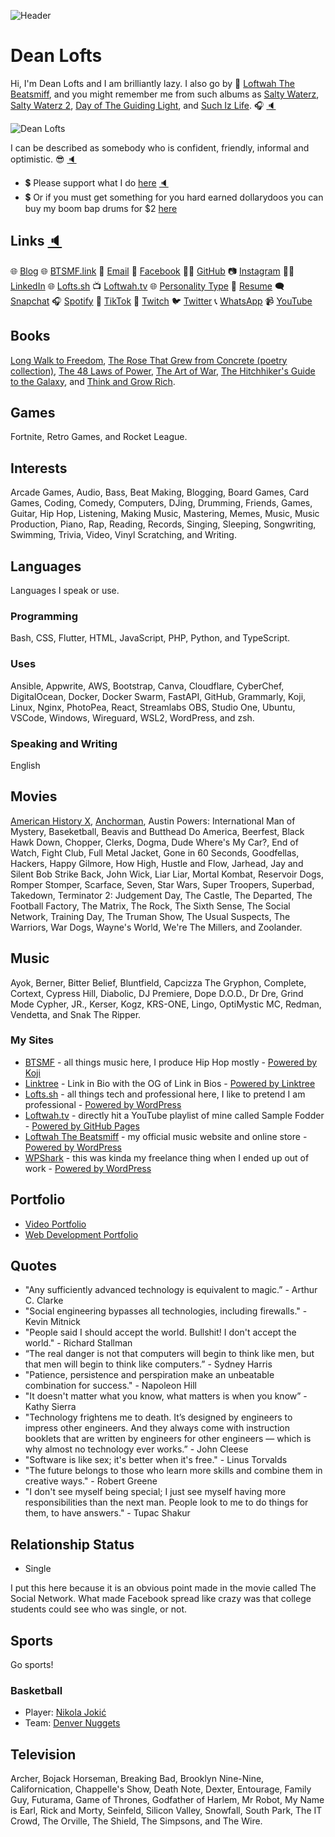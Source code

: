 ![Header](https://camo.githubusercontent.com/fb96a2f10b0d368a3548592129992acbaa560f79b6380fe1e7ae98c1a4a5562a/68747470733a2f2f7062732e7477696d672e636f6d2f70726f66696c655f62616e6e6572732f313139323039313138352f313633383932323333302f3135303078353030 "Profile Header")

# Dean Lofts

Hi, I'm Dean Lofts and I am brilliantly lazy. I also go by 🎹 [Loftwah The Beatsmiff](https://btsmf.link), and you might remember me from such albums as [Salty Waterz](https://open.spotify.com/album/59eTGkXJYUK6m481rwSES9?si=ANSXBbAWRPSlYqa8ZwnTlw), [Salty Waterz 2](https://open.spotify.com/album/2xhntWeTyDDuk6JVHNsdMK?si=isIwbhPtSbuG51Q5v5EUvw), [Day of The Guiding Light](https://open.spotify.com/album/6IfVVM4fdQZ80OjwMZ1PFN?si=9J-hJyFpT7OaUig17bsUQw), and [Such Iz Life](https://open.spotify.com/album/604EhrF7i400uQmOdhvoge?si=bZYmzg3ASoGDSJj_yzU-iQ). 🎧 [🔈](https://lofts.sh/wp-content/uploads/2021/12/Hi-Im-Dean-Lofts-and-I-am-brilliantly-lazy-I-also-go-by-Loftwah-The-Beatsmiff-and-you-might.mp3)

![Dean Lofts](https://beatsmiff.com/wp-content/uploads/2021/07/19922556.png "Dean Lofts")

I can be described as somebody who is confident, friendly, informal and optimistic. 😎 [🔈](https://lofts.sh/wp-content/uploads/2021/12/I-can-be-described-as-somebody-who-is-confident-friendly-informal-and-optimistic.mp3)

- 💲 Please support what I do [here](https://www.paypal.com/paypalme/loftwah/) [🔈](https://lofts.sh/wp-content/uploads/2021/12/Please-support-what-I-do-here.mp3)
- 💲 Or if you must get something for you hard earned dollarydoos you can buy my boom bap drums for $2 [here](https://withkoji.com/~Beatsmiff/3jas)

## Links [🔈](https://lofts.sh/wp-content/uploads/2021/12/My-links-include-my-blog-my-music-website-called-beatsmiff-dot-link-my-email-address-my.mp3)

🌐 [Blog](https://blog.beatsmiff.com/) 🌐 [BTSMF.link](https://btsmf.link) 📧 [Email](mailto://dean@deanlofts.xyz/) 🤗 [Facebook](https://www.facebook.com/loftwah/) 👨‍💻 [GitHub](https://github.com/loftwah/) 📷 [Instagram](https://instagram.com/loftwah/) 👨‍💼 [LinkedIn](https://linkedin.com/in/deanlofts/) 🌐 [Lofts.sh](https://lofts.sh) 📺 [Loftwah.tv](https://loftwah.tv) 🌐 [Personality Type](https://www.16personalities.com/istp-personality) 📓 [Resume](https://lofts.sh/resume/) 🗨 [Snapchat](https://snapchat.com/add/beatsmiff) 🎧 [Spotify](https://open.spotify.com/user/1230952597?si=aa83abc2ee9b4615) 🕺 [TikTok](https://tiktok.com/@beatsmiff) 🎥 [Twitch](https://twitch.com/beatsmiff) 🐦 [Twitter](https://twitter.com/loftwah) 📞 [WhatsApp](https://wa.me/+61423837782) 📹 [YouTube](https://www.youtube.com/loftwahthebeatsmiff)

## Books

[Long Walk to Freedom](https://en.wikipedia.org/wiki/Long_Walk_to_Freedom), [The Rose That Grew from Concrete (poetry collection)](https://en.wikipedia.org/wiki/The_Rose_That_Grew_from_Concrete_(poetry_collection)), [The 48 Laws of Power](https://en.wikipedia.org/wiki/The_48_Laws_of_Power), [The Art of War](https://en.wikipedia.org/wiki/The_Art_of_War), [The Hitchhiker's Guide to the Galaxy](https://en.wikipedia.org/wiki/The_Hitchhiker%27s_Guide_to_the_Galaxy), and [Think and Grow Rich](https://en.wikipedia.org/wiki/Think_and_Grow_Rich).

## Games

Fortnite, Retro Games, and Rocket League.

## Interests

Arcade Games, Audio, Bass, Beat Making, Blogging, Board Games, Card Games, Coding, Comedy, Computers, DJing, Drumming, Friends, Games,  Guitar, Hip Hop, Listening, Making Music, Mastering, Memes, Music, Music Production, Piano, Rap, Reading, Records,  Singing, Sleeping, Songwriting, Swimming, Trivia, Video, Vinyl Scratching, and Writing.

## Languages

Languages I speak or use.

### Programming

Bash, CSS, Flutter, HTML, JavaScript, PHP, Python, and TypeScript.

### Uses

Ansible, Appwrite, AWS, Bootstrap, Canva, Cloudflare, CyberChef, DigitalOcean, Docker, Docker Swarm, FastAPI, GitHub, Grammarly, Koji, Linux, Nginx, PhotoPea, React, Streamlabs OBS, Studio One, Ubuntu, VSCode, Windows, Wireguard, WSL2, WordPress, and zsh.

### Speaking and Writing

English

## Movies

[American History X](https://www.imdb.com/title/tt0120586/), [Anchorman](https://www.imdb.com/title/tt0357413/), Austin Powers: International Man of Mystery, Baseketball, Beavis and Butthead Do America, Beerfest, Black Hawk Down, Chopper, Clerks, Dogma, Dude Where's My Car?, End of Watch, Fight Club, Full Metal Jacket, Gone in 60 Seconds, Goodfellas, Hackers, Happy Gilmore, How High, Hustle and Flow, Jarhead, Jay and Silent Bob Strike Back, John Wick, Liar Liar, Mortal Kombat, Reservoir Dogs, Romper Stomper, Scarface, Seven, Star Wars, Super Troopers, Superbad, Takedown, Terminator 2: Judgement Day, The Castle, The Departed, The Football Factory, The Matrix, The Rock, The Sixth Sense, The Social Network, Training Day, The Truman Show, The Usual Suspects, The Warriors, War Dogs, Wayne's World, We're The Millers, and Zoolander.

## Music

Ayok, Berner, Bitter Belief, Bluntfield, Capcizza The Gryphon, Complete, Cortext, Cypress Hill, Diabolic, DJ Premiere, Dope D.O.D., Dr Dre, Grind Mode Cypher, JR., Kerser, Kogz, KRS-ONE, Lingo, OptiMystic MC, Redman, Vendetta, and Snak The Ripper.

### My Sites

-   [BTSMF](https://btsmf.link) - all things music here, I produce Hip Hop mostly - [Powered by Koji](https://withkoji.com/)
-   [Linktree](https://linktr.ee/beatsmiff) - Link in Bio with the OG of Link in Bios - [Powered by Linktree](https://linktr.ee)
-   [Lofts.sh](https://lofts.sh) - all things tech and professional here, I like to pretend I am professional - [Powered by WordPress](https://wordpress.org)
-   [Loftwah.tv](https://loftwah.tv) - directly hit a YouTube playlist of mine called Sample Fodder - [Powered by GitHub Pages](https://pages.github.com/)
-   [Loftwah The Beatsmiff](https://beatsmiff.com) - my official music website and online store - [Powered by WordPress](https://wordpress.org)
-   [WPShark](https://wpshark.com.au) - this was kinda my freelance thing when I ended up out of work - [Powered by WordPress](https://wordpress.org)

## Portfolio

- [Video Portfolio](https://www.youtube.com/playlist?list=PLgr1VpT986yP4I9bKEWWWssKL2ajRubPM)
- [Web Development Portfolio](https://lofts.sh/my-portfolio-web/)

## Quotes

- "Any sufficiently advanced technology is equivalent to magic.” - Arthur C. Clarke
- "Social engineering bypasses all technologies, including firewalls." - Kevin Mitnick
- "People said I should accept the world. Bullshit! I don't accept the world." - Richard Stallman
- “The real danger is not that computers will begin to think like men, but that men will begin to think like computers.” - Sydney Harris
- "Patience, persistence and perspiration make an unbeatable combination for success." - Napoleon Hill
- "It doesn't matter what you know, what matters is when you know” - Kathy Sierra
- "Technology frightens me to death. It’s designed by engineers to impress other engineers. And they always come with instruction booklets that are written by engineers for other engineers — which is why almost no technology ever works.” - John Cleese
- "Software is like sex; it's better when it's free." - Linus Torvalds
- "The future belongs to those who learn more skills and combine them in creative ways." - Robert Greene
- "I don't see myself being special; I just see myself having more responsibilities than the next man. People look to me to do things for them, to have answers." - Tupac Shakur

## Relationship Status

- Single

I put this here because it is an obvious point made in the movie called The Social Network. What made Facebook spread like crazy was that college students could see who was single, or not.

## Sports

Go sports!

### Basketball

- Player: [Nikola Jokić](https://www.basketball-reference.com/players/j/jokicni01.html)
- Team: [Denver Nuggets](https://www.nba.com/nuggets/)

## Television

Archer, Bojack Horseman, Breaking Bad, Brooklyn Nine-Nine, Californication, Chappelle's Show, Death Note, Dexter, Entourage, Family Guy, Futurama, Game of Thrones, Godfather of Harlem, Mr Robot, My Name is Earl, Rick and Morty, Seinfeld, Silicon Valley, Snowfall, South Park, The IT Crowd, The Orville, The Shield, The Simpsons, and The Wire.
